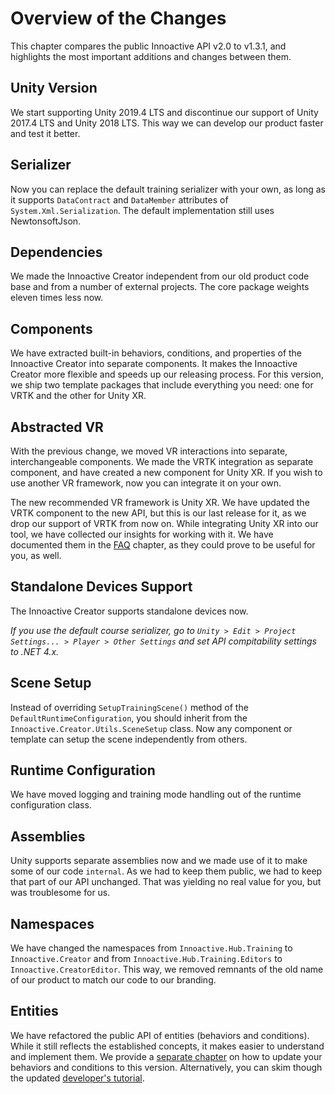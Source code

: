 # Overview of the Changes

This chapter compares the public Innoactive API v2.0 to v1.3.1, and highlights the most important additions and changes between them.

## Unity Version

We start supporting Unity 2019.4 LTS and discontinue our support of Unity 2017.4 LTS and Unity 2018 LTS. This way we can develop our product faster and test it better.

## Serializer

Now you can replace the default training serializer with your own, as long as it supports `DataContract` and `DataMember` attributes of `System.Xml.Serialization`. The default implementation still uses NewtonsoftJson.

## Dependencies

We made the Innoactive Creator independent from our old product code base and from a number of external projects. The core package weights eleven times less now.

## Components

We have extracted built-in behaviors, conditions, and properties of the Innoactive Creator into separate components. It makes the Innoactive Creator more flexible and speeds up our releasing process. For this version, we ship two template packages that include everything you need: one for VRTK and the other for Unity XR.

## Abstracted VR

With the previous change, we moved VR interactions into separate, interchangeable components. We made the VRTK integration as separate component, and have created a new component for Unity XR. If you wish to use another VR framework, now you can integrate it on your own.

The new recommended VR framework is Unity XR. We have updated the VRTK component to the new API, but this is our last release for it, as we drop our support of VRTK from now on. While integrating Unity XR into our tool, we have collected our insights for working with it. We have documented them in the [FAQ](03-unity-xr-faq.md) chapter, as they could prove to be useful for you, as well.

## Standalone Devices Support

The Innoactive Creator supports standalone devices now. 

*If you use the default course serializer, go to `Unity > Edit > Project Settings... > Player > Other Settings` and set API compitability settings to .NET 4.x.*

## Scene Setup

Instead of overriding `SetupTrainingScene()` method of the `DefaultRuntimeConfiguration`, you should inherit from the `Innoactive.Creator.Utils.SceneSetup` class. Now any component or template can setup the scene independently from others.

## Runtime Configuration

We have moved logging and training mode handling out of the runtime configuration class.

## Assemblies

Unity supports separate assemblies now and we made use of it to make some of our code `internal`. As we had to keep them public, we had to keep that part of our API unchanged. That was yielding no real value for you, but was troublesome for us.

## Namespaces

We have changed the namespaces from `Innoactive.Hub.Training` to `Innoactive.Creator` and from `Innoactive.Hub.Training.Editors` to `Innoactive.CreatorEditor`. This way, we removed remnants of the old name of our product to match our code to our branding.

## Entities

We have refactored the public API of entities (behaviors and conditions). While it still reflects the established concepts, it makes easier to understand and implement them. We provide a [separate chapter](02-update-behaviors-and-conditions.md) on how to update your behaviors and conditions to this version. Alternatively, you can skim though the updated [developer's tutorial](../developer/index.md).